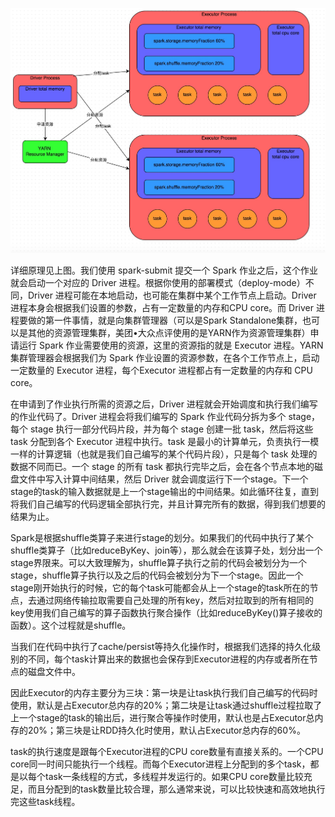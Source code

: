 ![img](images/spark-base-mech_1659.png)

详细原理见上图。我们使用 spark-submit 提交一个 Spark 作业之后，这个作业就会启动一个对应的 Driver 进程。根据你使用的部署模式（deploy-mode）不同，Driver 进程可能在本地启动，也可能在集群中某个工作节点上启动。Driver 进程本身会根据我们设置的参数，占有一定数量的内存和CPU core。而 Driver 进程要做的第一件事情，就是向集群管理器（可以是Spark Standalone集群，也可以是其他的资源管理集群，美团•大众点评使用的是YARN作为资源管理集群）申请运行 Spark 作业需要使用的资源，这里的资源指的就是 Executor 进程。YARN 集群管理器会根据我们为 Spark 作业设置的资源参数，在各个工作节点上，启动一定数量的 Executor 进程，每个Executor 进程都占有一定数量的内存和 CPU core。

在申请到了作业执行所需的资源之后，Driver 进程就会开始调度和执行我们编写的作业代码了。Driver 进程会将我们编写的 Spark 作业代码分拆为多个 stage，每个 stage 执行一部分代码片段，并为每个 stage 创建一批 task，然后将这些 task 分配到各个 Executor 进程中执行。task 是最小的计算单元，负责执行一模一样的计算逻辑（也就是我们自己编写的某个代码片段），只是每个 task 处理的数据不同而已。一个 stage 的所有 task 都执行完毕之后，会在各个节点本地的磁盘文件中写入计算中间结果，然后 Driver 就会调度运行下一个stage。下一个stage的task的输入数据就是上一个stage输出的中间结果。如此循环往复，直到将我们自己编写的代码逻辑全部执行完，并且计算完所有的数据，得到我们想要的结果为止。

Spark是根据shuffle类算子来进行stage的划分。如果我们的代码中执行了某个shuffle类算子（比如reduceByKey、join等），那么就会在该算子处，划分出一个stage界限来。可以大致理解为，shuffle算子执行之前的代码会被划分为一个stage，shuffle算子执行以及之后的代码会被划分为下一个stage。因此一个stage刚开始执行的时候，它的每个task可能都会从上一个stage的task所在的节点，去通过网络传输拉取需要自己处理的所有key，然后对拉取到的所有相同的key使用我们自己编写的算子函数执行聚合操作（比如reduceByKey()算子接收的函数）。这个过程就是shuffle。

当我们在代码中执行了cache/persist等持久化操作时，根据我们选择的持久化级别的不同，每个task计算出来的数据也会保存到Executor进程的内存或者所在节点的磁盘文件中。

因此Executor的内存主要分为三块：第一块是让task执行我们自己编写的代码时使用，默认是占Executor总内存的20%；第二块是让task通过shuffle过程拉取了上一个stage的task的输出后，进行聚合等操作时使用，默认也是占Executor总内存的20%；第三块是让RDD持久化时使用，默认占Executor总内存的60%。

task的执行速度是跟每个Executor进程的CPU core数量有直接关系的。一个CPU core同一时间只能执行一个线程。而每个Executor进程上分配到的多个task，都是以每个task一条线程的方式，多线程并发运行的。如果CPU core数量比较充足，而且分配到的task数量比较合理，那么通常来说，可以比较快速和高效地执行完这些task线程。